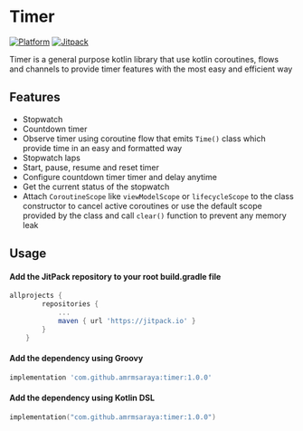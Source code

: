 # Timer
[![Platform](https://img.shields.io/badge/platform-android-green.svg)](http://developer.android.com/index.html)
[![Jitpack](https://img.shields.io/jitpack/v/github/amrmsaraya/timer)](https://jitpack.io/#amrmsaraya/timer)

Timer is a general purpose kotlin library that use kotlin coroutines, flows and channels to provide timer features with the most easy and efficient way

## Features
- Stopwatch
- Countdown timer
- Observe timer using coroutine flow that emits `Time()`  class which provide time in an easy and formatted way
- Stopwatch laps
- Start, pause, resume and reset timer
- Configure countdown timer timer and delay anytime
- Get the current status of the stopwatch
- Attach `CoroutineScope` like `viewModelScope` or `lifecycleScope` to the class constructor to cancel active coroutines or use the default scope provided by the class and call `clear()` function to prevent any memory leak 


## Usage
#### Add the JitPack repository to your root build.gradle file 

```groovy
allprojects {
		repositories {
			...
			maven { url 'https://jitpack.io' }
		}
	}
```

#### Add the dependency using Groovy
```groovy
implementation 'com.github.amrmsaraya:timer:1.0.0'
```

#### Add the dependency using Kotlin DSL
```kotlin
implementation("com.github.amrmsaraya:timer:1.0.0")
```

